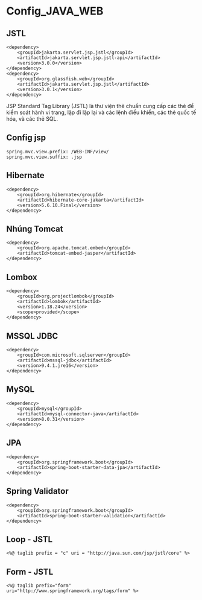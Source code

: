 # Config_JAVA_WEB

## JSTL 
```
<dependency>
    <groupId>jakarta.servlet.jsp.jstl</groupId>
    <artifactId>jakarta.servlet.jsp.jstl-api</artifactId>
    <version>3.0.0</version>
</dependency>
<dependency>
    <groupId>org.glassfish.web</groupId>
    <artifactId>jakarta.servlet.jsp.jstl</artifactId>
    <version>3.0.1</version>
</dependency>
```
JSP Standard Tag Library (JSTL) là thư viện thẻ chuẩn cung cấp các thẻ để kiểm soát hành vi trang, lặp đi lặp lại và các lệnh điều khiển, các thẻ quốc tế hóa, và các thẻ SQL.

## Config jsp 
```
spring.mvc.view.prefix: /WEB-INF/view/
spring.mvc.view.suffix: .jsp
```
## Hibernate

```
<dependency>
    <groupId>org.hibernate</groupId>
    <artifactId>hibernate-core-jakarta</artifactId>
    <version>5.6.10.Final</version>
</dependency>
```
## Nhúng Tomcat 
```
<dependency>
    <groupId>org.apache.tomcat.embed</groupId>
    <artifactId>tomcat-embed-jasper</artifactId>
</dependency>
```


## Lombox
```
<dependency>
    <groupId>org.projectlombok</groupId>
    <artifactId>lombok</artifactId>
    <version>1.18.24</version>
    <scope>provided</scope>
</dependency>
```

## MSSQL JDBC
``` 
<dependency>
    <groupId>com.microsoft.sqlserver</groupId>
    <artifactId>mssql-jdbc</artifactId>
    <version>9.4.1.jre16</version>
</dependency>
```

## MySQL
``` 
<dependency>
    <groupId>mysql</groupId>
    <artifactId>mysql-connector-java</artifactId>
    <version>8.0.31</version>
</dependency>
```

## JPA 
```
<dependency>
    <groupId>org.springframework.boot</groupId>
    <artifactId>spring-boot-starter-data-jpa</artifactId>
</dependency>
```

## Spring Validator 
``` 
<dependency>
    <groupId>org.springframework.boot</groupId>
    <artifactId>spring-boot-starter-validation</artifactId>
</dependency>
```
## Loop - JSTL 
```
<%@ taglib prefix = "c" uri = "http://java.sun.com/jsp/jstl/core" %>
```

## Form - JSTL 
``` 
<%@ taglib prefix="form" uri="http://www.springframework.org/tags/form" %>
```

